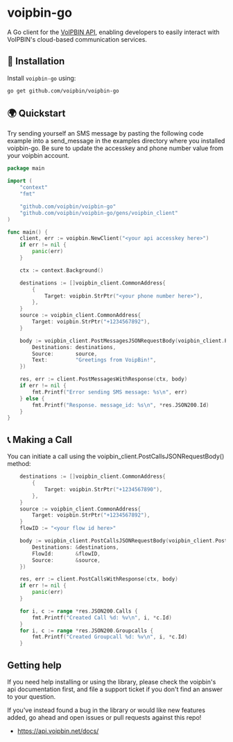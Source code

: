 # voipbin-go
A Go client for the [VoIPBIN API](https://api.voipbin.net/docs/intro.html), enabling developers to easily interact with VoIPBIN's cloud-based communication services.

## 🚀 Installation

Install `voipbin-go` using:

```sh
go get github.com/voipbin/voipbin-go
```

## 🌍 Quickstart
Try sending yourself an SMS message by pasting the following code example into a send_message in the examples directory where you installed voipbin-go. Be sure to update the accesskey and phone number value from your voipbin account.

```go
package main

import (
	"context"
	"fmt"

	"github.com/voipbin/voipbin-go"
	"github.com/voipbin/voipbin-go/gens/voipbin_client"
)

func main() {
	client, err := voipbin.NewClient("<your api accesskey here>")
	if err != nil {
		panic(err)
	}

	ctx := context.Background()

	destinations := []voipbin_client.CommonAddress{
		{
			Target: voipbin.StrPtr("<your phone number here>"),
		},
	}
	source := voipbin_client.CommonAddress{
		Target: voipbin.StrPtr("+1234567892"),
	}

	body := voipbin_client.PostMessagesJSONRequestBody(voipbin_client.PostMessagesJSONBody{
		Destinations: destinations,
		Source:       source,
		Text:         "Greetings from VoipBin!",
	})

	res, err := client.PostMessagesWithResponse(ctx, body)
	if err != nil {
		fmt.Printf("Error sending SMS message: %s\n", err)
	} else {
		fmt.Printf("Response. message_id: %s\n", *res.JSON200.Id)
	}
}
```

## 📞 Making a Call
You can initiate a call using the voipbin_client.PostCallsJSONRequestBody() method:
```go
	destinations := []voipbin_client.CommonAddress{
		{
			Target: voipbin.StrPtr("+1234567890"),
		},
	}
	source := voipbin_client.CommonAddress{
		Target: voipbin.StrPtr("+1234567892"),
	}
	flowID := "<your flow id here>"

	body := voipbin_client.PostCallsJSONRequestBody(voipbin_client.PostCallsJSONBody{
		Destinations: &destinations,
		FlowId:       &flowID,
		Source:       &source,
	})

	res, err := client.PostCallsWithResponse(ctx, body)
	if err != nil {
		panic(err)
	}

	for i, c := range *res.JSON200.Calls {
		fmt.Printf("Created Call %d: %v\n", i, *c.Id)
	}
	for i, c := range *res.JSON200.Groupcalls {
		fmt.Printf("Created Groupcall %d: %v\n", i, *c.Id)
	}
```

## Getting help
If you need help installing or using the library, please check the voipbin's api documentation first, and file a support ticket if you don't find an answer to your question.

If you've instead found a bug in the library or would like new features added, go ahead and open issues or pull requests against this repo!

* https://api.voipbin.net/docs/